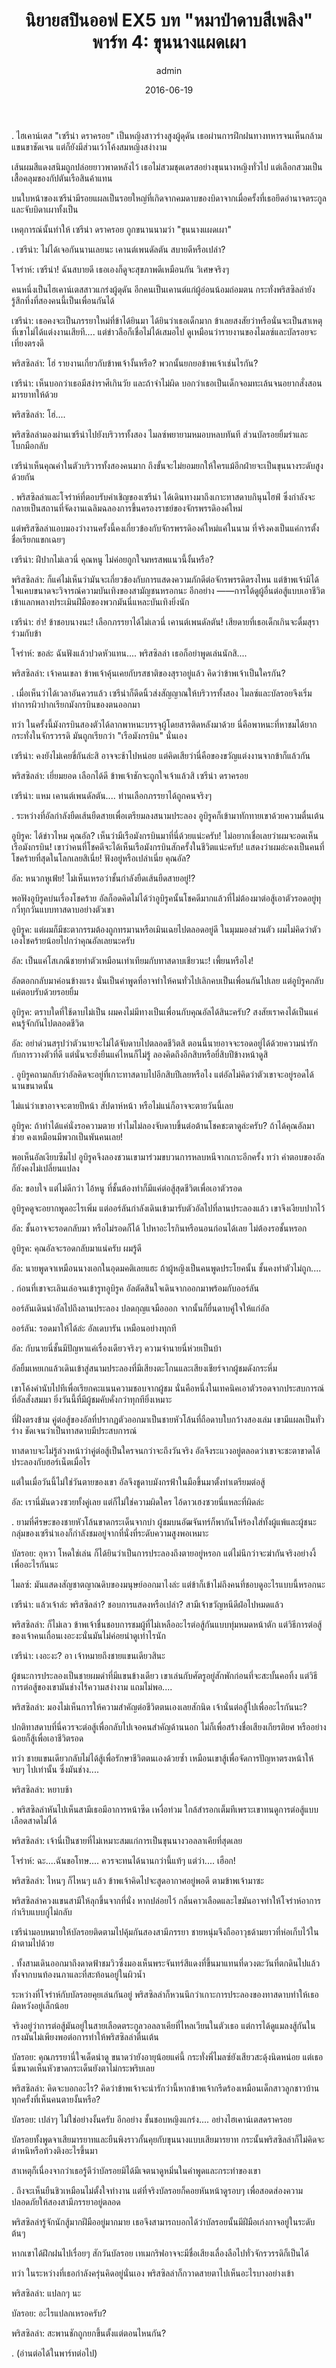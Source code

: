 ﻿---
title: 'นิยายสปินออฟ EX5 บท "หมาป่าดาบสีเพลิง" พาร์ท 4: ขุนนางแผดเผา'
description: 'นิยายสปินออฟ EX5 บท "หมาป่าดาบสีเพลิง" พาร์ท 4: ขุนนางแผดเผา'
date: 2016-06-19
image: "@assets/blog/EX5-19.webp"
imageAlt: re zero EX5 แปลไทย
categories: [ex5]
author: admin
tags: [rezeroex5]
hideToc: true
---
.
ไฮเคาน์เตส "เซรีน่า ดราครอย" เป็นหญิงสาวร่างสูงผู้ดุดัน เธอผ่านการฝึกฝนทางทหารจนเห็นกล้ามแขนขาชัดเจน แต่ก็ยังมีส่วนเว้าโค้งสมหญิงสง่างาม

เส้นผมสีแดงสนิมถูกปล่อยยาวพาดหลังไว้ เธอไม่สวมชุดเดรสอย่างขุนนางหญิงทั่วไป แต่เลือกสวมเป็นเสื้อคลุมของกัปตันเรือสินค้าแทน

บนใบหน้าของเซรีน่ามีรอยแผลเป็นรอยใหญ่ที่เกิดจากคมดาบของบิดาจากเมื่อครั้งที่เธอยึดอำนาจตระกูลและจับบิดาเผาทั้งเป็น

เหตุการณ์นั้นทำให้ เซรีน่า ดราครอย ถูกขนานนามว่า "ขุนนางแผดเผา"

.
เซรีน่า: ไม่ได้เจอกันนานเลยนะ เคานต์เพนดัลตัน สบายดีหรือเปล่า?

โจร่าห์: เซรีน่า! ฉันสบายดี เธอเองก็ดูจะสุขภาพดีเหมือนกัน วิเศษจริงๆ

คนหนึ่งเป็นไฮเคาน์เตสสาวแกร่งผู้ดุดัน อีกคนเป็นเคานต์แก่ผู้อ่อนน้อมถ่อมตน กระทั่งพริสซิลล่ายังรู้สึกทึ่งที่สองคนนี้เป็นเพื่อนกันได้

เซรีน่า: เธอคงจะเป็นภรรยาใหม่ที่ข้าได้ยินมา ได้ยินว่าเธอเด็กมาก ข้าเลยสงสัยว่าหรือนั่นจะเป็นสาเหตุที่เขาไม่ได้แต่งงานเสียที.... แต่ข่าวลือก็เชื่อไม่ได้เสมอไป ดูเหมือนว่ารายงานของไมลซ์และบัลรอยจะเที่ยงตรงดี

พริสซิลล่า: โฮ่ รายงานเกี่ยวกับข้าพเจ้างั้นหรือ? พวกนั้นยกยอข้าพเจ้าเช่นไรกัน?

เซรีน่า: เห็นบอกว่าเธอมีสง่าราศีเกินวัย และถ้าจำไม่ผิด บอกว่าเธอเป็นเด็กจอมทะเล้นจนอยากสั่งสอนมารยาทให้ด้วย

พริสซิลล่า: โฮ่....

พริสซิลล่ามองผ่านเซรีน่าไปยังบริวารทั้งสอง ไมลซ์พยายามหมอบหลบทันที ส่วนบัลรอยยิ้มร่าและโบกมือกลับ

เซรีน่าเห็นคุณค่าในตัวบริวารทั้งสองคนมาก ถึงขั้นจะไม่ยอมยกให้ใครแม้อีกฝ่ายจะเป็นขุนนางระดับสูงด้วยกัน

.
พริสซิลล่าและโจร่าห์ที่ตอบรับคำเชิญของเซรีน่า ได้เดินทางมาถึงเกาะทาสดาบกินุนไฮฟ์ ซึ่งกำลังจะกลายเป็นสถานที่จัดงานเฉลิมฉลองการขึ้นครองราชย์ของจักรพรรดิองค์ใหม่

แต่พริสซิลล่าแอบมองว่างานครั้งนี้คงเกี่ยวข้องกับจักรพรรดิองค์ใหม่แค่ในนาม ที่จริงคงเป็นแค่การตั้งชื่อเรียกแขกเฉยๆ

เซรีน่า: ฝีปากไม่เลวนี่ คุณหนู ไม่ค่อยถูกใจมหรสพแนวนี้งั้นหรือ?

พริสซิลล่า: ก็แค่ไม่เห็นว่ามันจะเกี่ยวข้องกับการแสดงความภักดีต่อจักรพรรดิตรงไหน แต่ข้าพเจ้ามิได้ใจแคบขนาดจะวิจารณ์ความบันเทิงของสามัญชนหรอกนะ อีกอย่าง ――การได้ดูผู้อื่นต่อสู้แบบเอาชีวิตเข้าแลกพลางประเมินฝีมือของพวกมันนี่แหละบันเทิงยิ่งนัก

เซรีน่า: ฮ่า! ข้าชอบนางนะ! เลือกภรรยาได้ไม่เลวนี่ เคานต์เพนดัลตัน! เสียดายที่เธอเด็กเกินจะดื่มสุราร่วมกับข้า

โจร่าห์: ขอล่ะ ฉันฟังแล้วปวดหัวแทน.... พริสซิลล่า เธอก็อย่าพูดเล่นนักสิ....

พริสซิลล่า: เจ้าคนเขลา ข้าพเจ้าคุ้นเคยกับรสชาติของสุราอยู่แล้ว คิดว่าข้าพเจ้าเป็นใครกัน?

.
เมื่อเห็นว่าได้เวลาอันควรแล้ว เซรีน่าก็ดีดนิ้วส่งสัญญาณให้บริวารทั้งสอง ไมลซ์และบัลรอยจึงเริ่มทำการผิวปากเรียกมังกรบินของตนออกมา

ทว่า ในครั้งนี้มังกรบินสองตัวได้ลากพาหนะบรรจุผู้โดยสารติดหลังมาด้วย นี่คือพาหนะที่หาชมได้ยากกระทั่งในจักรวรรดิ มันถูกเรียกว่า "เรือมังกรบิน" นั่นเอง

เซรีน่า: คงยังไม่เคยขี่กันล่ะสิ อาจจะช้าไปหน่อย แต่คิดเสียว่านี่คือของขวัญแต่งงานจากข้าก็แล้วกัน

พริสซิลล่า: เยี่ยมยอด เลือกได้ดี ข้าพเจ้าชักจะถูกใจเจ้าแล้วสิ เซรีน่า ดราครอย

เซรีน่า: แหม เคานต์เพนดัลตัน.... ท่านเลือกภรรยาได้ถูกคนจริงๆ

.
ระหว่างที่อัลกำลังยืดเส้นยืดสายเพื่อเตรียมลงสนามประลอง อูบิรูคก็เข้ามาทักทายเขาด้วยความตื่นเต้น

อูบิรูค: ได้ข่าวไหม คุณอัล? เห็นว่ามีเรือมังกรบินมาที่นี่ด้วยแน่ะครับ! ไม่อยากเชื่อเลยว่าผมจะอดเห็นเรือมังกรบิน! เขาว่าคนที่โชคดีจะได้เห็นเรือมังกรบินสักครั้งในชีวิตแน่ะครับ! แสดงว่าผมอ่ะคงเป็นคนที่โชคร้ายที่สุดในโลกเลยสิเนี่ย! ฟังอยู่หรือเปล่าเนี่ย คุณอัล?

อัล: หนวกหูเฟ้ย! ไม่เห็นเหรอว่าชั้นกำลังยืดเส้นยืดสายอยู่!?

พอฟังอูบิรูคบ่นเรื่องโชคร้าย อัลก็อดคิดไม่ได้ว่าอูบิรูคนั้นโชคดีมากแล้วที่ไม่ต้องมาต่อสู้เอาตัวรอดอยู่ทุกวี่ทุกวันแบบทาสดาบอย่างตัวเขา

อูบิรูค: แต่ผมก็มีชะตากรรมต้องถูกทรมานหรือเมินเฉยไปตลอดอยู่ดี ในมุมมองส่วนตัว ผมไม่คิดว่าตัวเองโชคร้ายน้อยไปกว่าคุณอัลเลยนะครับ

อัล: เป็นแค่โสเภณีชายทำตัวเหมือนเท่าเทียมกับทาสดาบเชียวนะ! เพี้ยนหรือไง!

อัลตอกกลับมาค่อนข้างแรง นั่นเป็นคำพูดที่อาจทำให้คนทั่วไปเลิกคบเป็นเพื่อนกันไปเลย แต่อูบิรูคกลับแค่ตอบรับด้วยรอยยิ้ม

อูบิรูค: ตราบใดที่ใช้ดาบไม่เป็น ผมคงไม่มีทางเป็นเพื่อนกับคุณอัลได้สินะครับ? สงสัยเราคงได้เป็นแค่คนรู้จักกันไปตลอดชีวิต

อัล: อย่าด่วนสรุปว่าตัวนายจะไม่ได้จับดาบไปตลอดชีวิตสิ ตอนนี้นายอาจจะรอดอยู่ได้ด้วยความน่ารักกับการวางตัวที่ดี แต่นั่นจะยั่งยืนแค่ไหนก็ไม่รู้ ลองคิดถึงอีกสิบหรือยี่สิบปีข้างหน้าดูสิ

.
อูบิรูคถามกลับว่าอัลคิดจะอยู่ที่เกาะทาสดาบไปอีกสิบปีเลยหรือไง แต่อัลไม่คิดว่าตัวเขาจะอยู่รอดได้นานขนาดนั้น

ไม่แน่ว่าเขาอาจจะตายปีหน้า สัปดาห์หน้า หรือไม่แน่ก็อาจจะตายวันนี้เลย

อูบิรูค: ถ้าทำได้แค่นั่งรอความตาย ทำไมไม่ลองจับดาบขึ้นต่อต้านโชคชะตาดูล่ะครับ? ถ้าได้คุณอัลมาช่วย คงเหมือนมีพวกเป็นพันคนเลย!

พอเห็นอัลเงียบซึมไป อูบิรูคจึงลองชวนเขามาร่วมขบวนการหลบหนีจากเกาะอีกครั้ง ทว่า คำตอบของอัลก็ยังคงไม่เปลี่ยนแปลง

อัล: ขอบใจ แต่ไม่ดีกว่า ไอ้หนู ที่ชั้นต้องทำก็มีแค่ต่อสู้สุดชีวิตเพื่อเอาตัวรอด

อูบิรูคดูจะอยากพูดอะไรเพิ่ม แต่ออร์ลันกำลังเดินเข้ามารับตัวอัลไปที่ลานประลองแล้ว เขาจึงเงียบปากไว้

อัล: ชั้นอาจจะรอดกลับมา หรือไม่รอดก็ได้ ไปหาอะไรกินหรือนอนก่อนได้เลย ไม่ต้องรอชั้นหรอก

อูบิรูค: คุณอัลจะรอดกลับมาแน่ครับ ผมรู้ดี

อัล: นายพูดจาเหมือนนางเอกในอุดมคติเลยแฮะ ถ้าผู้หญิงเป็นคนพูดประโยคนั้น ชั้นคงทำตัวไม่ถูก....

.
ก่อนที่เขาจะเลินเล่อจนเข้ารูทอูบิรูค อัลตัดสินใจเดินจากออกมาพร้อมกับออร์ลัน

ออร์ลันเดินนำอัลไปถึงลานประลอง ปลดกุญแจมือออก จากนั้นก็ยื่นดาบคู่ใจให้แก่อัล

ออร์ลัน: รอดมาให้ได้ล่ะ อัลเดบารัน เหมือนอย่างทุกที

อัล: กับนายนี่ชั้นมีปัญหาแค่เรื่องเดียวจริงๆ ความจำนายนี่ห่วยเป็นบ้า

อัลยิ้มเหยเกแล้วเดินเข้าสู่สนามประลองที่มีเสียงตะโกนและเสียงเชียร์จากผู้ชมดังกระหึ่ม

เขาโค้งคำนับไปทีเพื่อเรียกคะแนนความชอบจากผู้ชม นั่นคือหนึ่งในเทคนิคเอาตัวรอดจากประสบการณ์ที่อัลสั่งสมมา ยิ่งวันนี้ที่มีผู้ชมคับคั่งกว่าทุกทียิ่งเหมาะ

ที่ฝั่งตรงข้าม คู่ต่อสู้ของอัลที่ปรากฏตัวออกมาเป็นชายหัวโล้นที่ถือดาบใบกว้างสองเล่ม เขามีแผลเป็นทั่วร่าง ชัดเจนว่าเป็นทาสดาบมีประสบการณ์

ทาสดาบจะไม่รู้ล่วงหน้าว่าคู่ต่อสู้เป็นใครจนกว่าจะถึงวันจริง อัลจึงระแวงอยู่ตลอดว่าเขาจะชะตาขาดได้ประลองกับฮอร์เน็ตเมื่อไร

แต่ในเมื่อวันนี้ไม่ใช่วันตายของเขา อัลจึงชูดาบมังกรฟ้าในมือขึ้นมาตั้งท่าเตรียมต่อสู้

อัล: เรานี่มันดวงซวยทั้งคู่เลย แต่ก็ไม่ใช่ความผิดใคร ไอ้ดาวเฮงซวยนี่แหละที่ผิดล่ะ

.
ยามที่ศีรษะของชายหัวโล้นขาดกระเด็นจากบ่า ผู้ชมบนอัฒจันทร์ก็พากันโห่ร้องใส่ทั้งผู้แพ้และผู้ชนะ กลุ่มของเซรีน่าเองก็กำลังชมอยู่จากที่นั่งที่ระดับความสูงพอเหมาะ

บัลรอย: อุหวา โหดใช่เล่น ก็ได้ยินว่าเป็นการประลองถึงตายอยู่หรอก แต่ไม่นึกว่าจะฆ่ากันจริงอย่างงี้ เพื่ออะไรกันนะ

ไมลซ์: มันแสดงสัญชาตญาณดิบของมนุษย์ออกมาไงล่ะ แต่ข้าก็เข้าไม่ถึงคนที่ชอบดูอะไรแบบนี้หรอกนะ

เซรีน่า: แล้วเจ้าล่ะ พริสซิลล่า? ชอบการแสดงหรือเปล่า? สามีเจ้าขวัญหนีดีฝ่อไปหมดแล้ว

พริสซิลล่า: ก็ไม่เลว ข้าพเจ้าชื่นชอบการชมผู้ที่ไม่เหลืออะไรต่อสู้กันแบบทุ่มหมดหน้าตัก แต่วิธีการต่อสู้ของเจ้าคนเถื่อนเงอะงะนั่นมันไม่ค่อยน่าดูเท่าไรนัก

เซรีน่า: เงอะงะ? อา เจ้าหมายถึงชายแขนเดียวสินะ

ผู้ชนะการประลองเป็นชายผมดำที่มีแขนข้างเดียว เขาเล่นกับศัตรูอยู่สักพักก่อนที่จะสะบั้นคอทิ้ง แต่วิธีการต่อสู้ของเขามันช่างไร้ความสง่างาม แถมไม่พอ....

พริสซิลล่า: มองไม่เห็นการให้ความสำคัญต่อชีวิตตนเองเลยสักนิด เจ้านั่นต่อสู้ไปเพื่ออะไรกันนะ?

ปกติทาสดาบที่นี่ควรจะต่อสู้เพื่อกลับไปเจอคนสำคัญด้านนอก ไม่ก็เพื่อสร้างชื่อเสียงเกียรติยศ หรืออย่างน้อยก็สู้เพื่อเอาชีวิตรอด

ทว่า ชายแขนเดียวกลับไม่ได้สู้เพื่อรักษาชีวิตตนเองด้วยซ้ำ เหมือนเขาสู้เพื่อจัดการปัญหาตรงหน้าให้จบๆ ไปเท่านั้น ซึ่งมันช่าง....

พริสซิลล่า: หยาบช้า

.
พริสซิลล่าหันไปเห็นสามีเธอมีอาการหน้าซีด เหงื่อท่วม ใกล้สำรอกเต็มทีเพราะเขาทนดูการต่อสู้แบบเลือดสาดไม่ได้

พริสซิลล่า: เจ้านี่เป็นชายที่ไม่เหมาะสมแก่การเป็นขุนนางวอลลาเคียที่สุดเลย

โจร่าห์: ฉะ....ฉันขอโทษ.... ควรจะทนได้นานกว่านี้แท้ๆ แต่ว่า.... เฮือก!

พริสซิลล่า: ไหนๆ ก็ไหนๆ แล้ว ข้าพเจ้าคิดไปจะสูดอากาศอยู่พอดี ตามข้าพเจ้ามาซะ

พริสซิลล่าควงแขนสามีให้ลุกขึ้นจากที่นั่ง หากปล่อยไว้ กลิ่นคาวเลือดและไขมันอาจทำให้โจร่าห์อาการกำเริบแบบกู่ไม่กลับ

เซรีน่ามอบหมายให้บัลรอยติดตามไปคุ้มกันสองสามีภรรยา ชายหนุ่มจึงถืออาวุธด้ามยาวที่ห่อเก็บไว้ในผ้าตามไปด้วย

.
ทั้งสามเดินออกมาถึงดาดฟ้าชมวิวซึ่งมองเห็นพระจันทร์สีแดงที่ขึ้นมาแทนที่ดวงตะวันที่ตกดินไปแล้ว ทั้งจากบนท้องนภาและที่สะท้อนอยู่ในผิวน้ำ

ระหว่างที่โจร่าห์กับบัลรอยคุยเล่นกันอยู่ พริสซิลล่าก็หวนนึกว่าเกาะการประลองของทาสดาบทำให้เธอผิดหวังอยู่เล็กน้อย

จริงอยู่ว่าการต่อสู้มันอยู่ในสายเลือดตระกูลวอลลาเคียที่ไหลเวียนในตัวเธอ แต่การได้ดูแมลงสู้กันในกรงมันไม่เพียงพอต่อการทำให้พริสซิลล่าตื่นเต้น

บัลรอย: คุณภรรยานี่ใจเด็ดน่าดู ขนาดว่ายังอายุน้อยแค่นี้ กระทั่งพี่ไมลซ์ยังเสียวสะดุ้งนิดหน่อย แต่เธอนี่ขนาดเห็นหัวขาดกระเด็นยังตาไม่กระพริบเลย

พริสซิลล่า: คิดจะบอกอะไร? คิดว่าข้าพเจ้าจะน่ารักว่านี้หากข้าพเจ้ากรีดร้องเหมือนเด็กสาวลูกชาวบ้านทุกครั้งที่เห็นคนตายงั้นหรือ?

บัลรอย: เปล่าๆ ไม่ใช่อย่างงั้นครับ อีกอย่าง ชั้นชอบหญิงแกร่ง.... อย่างไฮเคาน์เตสดราครอย

บัลรอยทั้งพูดจาเสียมารยาทและยืนพิงราวกั้นคุยกับขุนนางแบบเสียมารยาท กระนั้นพริสซิลล่าก็ไม่คิดจะตำหนิหรือท้วงติงอะไรขึ้นมา

สาเหตุก็เนื่องจากว่าเธอรู้ดีว่าบัลรอยมิได้มีเจตนาดูหมิ่นในคำพูดและกระทำของเขา

.
ถึงจะเห็นยืนชิวเหมือนไม่ตั้งใจทำงาน แต่ที่จริงบัลรอยก็คอยหันหน้าดูรอบๆ เพื่อสอดส่องความปลอดภัยให้สองสามีภรรยาอยู่ตลอด

พริสซิลล่ารู้จักนักสู้มากฝีมืออยู่มากมาย เธอจึงสามารถบอกได้ว่าบัลรอยนั้นมีฝีมือเก่งกาจอยู่ในระดับต้นๆ

หากเขาได้ฝึกฝนไปเรื่อยๆ สักวันบัลรอย เทเมกริฟอาจจะมีชื่อเสียงเลื่องลือไปทั่วจักรวรรดิก็เป็นได้

ทว่า ในระหว่างที่เธอกำลังครุ่นคิดอยู่นั่นเอง พริสซิลล่าก็กวาดสายตาไปเห็นอะไรบางอย่างเข้า

พริสซิลล่า: แปลกๆ นะ

บัลรอย: อะไรแปลกเหรอครับ?

พริสซิลล่า: สะพานชักถูกยกขึ้นตั้งแต่ตอนไหนกัน?

.
(อ่านต่อได้ในพาร์ทต่อไป)

